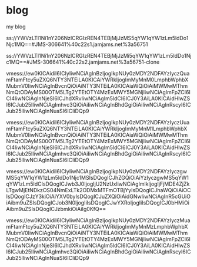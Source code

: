 # blog
my blog


ss://YWVzLTI1Ni1nY206NzlCRGIzREN4TEBjMjJzMS5qYW1qYW1zLm5ldDo1Njc1MQ==#JMS-306641%40c22s1.jamjams.net%3a56751



ss://YWVzLTI1Ni1nY206NzlCRGIzREN4TEBjMjJzMi5qYW1qYW1zLm5ldDo1Njc1MQ==#JMS-306641%40c22s2.jamjams.net%3a56751-clone


vmess://ew0KICAidiI6ICIyIiwNCiAgInBzIjogIkpNUy0zMDY2NDFAYzIyczQuamFtamFtcy5uZXQ6NTY3NTEiLA0KICAiYWRkIjogImMyMnM0LmphbWphbXMubmV0IiwNCiAgInBvcnQiOiAiNTY3NTEiLA0KICAiaWQiOiAiMWMwMThmNmQtODAyMS00OTM5LTg2YTEtOTY4MzExMWY5MGNjIiwNCiAgImFpZCI6ICI4IiwNCiAgInNjeSI6ICJhdXRvIiwNCiAgIm5ldCI6ICJ0Y3AiLA0KICAidHlwZSI6ICJub25lIiwNCiAgImhvc3QiOiAiIiwNCiAgInBhdGgiOiAiIiwNCiAgInRscyI6ICJub25lIiwNCiAgInNuaSI6ICIiDQp9


vmess://ew0KICAidiI6ICIyIiwNCiAgInBzIjogIkpNUy0zMDY2NDFAYzIyczUuamFtamFtcy5uZXQ6NTY3NTEiLA0KICAiYWRkIjogImMyMnM1LmphbWphbXMubmV0IiwNCiAgInBvcnQiOiAiNTY3NTEiLA0KICAiaWQiOiAiMWMwMThmNmQtODAyMS00OTM5LTg2YTEtOTY4MzExMWY5MGNjIiwNCiAgImFpZCI6ICI4IiwNCiAgInNjeSI6ICJhdXRvIiwNCiAgIm5ldCI6ICJ0Y3AiLA0KICAidHlwZSI6ICJub25lIiwNCiAgImhvc3QiOiAiIiwNCiAgInBhdGgiOiAiIiwNCiAgInRscyI6ICJub25lIiwNCiAgInNuaSI6ICIiDQp9


vmess://ew0KICAidiI6ICIyIiwNCiAgInBzIjogIkpNUy0zMDY2NDFAYzIyczgwMS5qYW1qYW1zLm5ldDo1Njc1MSIsDQogICJhZGQiOiAiYzIyczgwMS5qYW1qYW1zLm5ldCIsDQogICJwb3J0IjogIjU2NzUxIiwNCiAgImlkIjogIjFjMDE4ZjZkLTgwMjEtNDkzOS04NmExLTk2ODMxMTFmOTBjYyIsDQogICJhaWQiOiAiOCIsDQogICJzY3kiOiAiYXV0byIsDQogICJuZXQiOiAidGNwIiwNCiAgInR5cGUiOiAibm9uZSIsDQogICJob3N0IjogIiIsDQogICJwYXRoIjogIiIsDQogICJ0bHMiOiAibm9uZSIsDQogICJzbmkiOiAiIg0KfQ==
 
 
 vmess://ew0KICAidiI6ICIyIiwNCiAgInBzIjogIkpNUy0zMDY2NDFAYzIyczMuamFtamFtcy5uZXQ6NTY3NTEiLA0KICAiYWRkIjogImMyMnMzLmphbWphbXMubmV0IiwNCiAgInBvcnQiOiAiNTY3NTEiLA0KICAiaWQiOiAiMWMwMThmNmQtODAyMS00OTM5LTg2YTEtOTY4MzExMWY5MGNjIiwNCiAgImFpZCI6ICI4IiwNCiAgInNjeSI6ICJhdXRvIiwNCiAgIm5ldCI6ICJ0Y3AiLA0KICAidHlwZSI6ICJub25lIiwNCiAgImhvc3QiOiAiIiwNCiAgInBhdGgiOiAiIiwNCiAgInRscyI6ICJub25lIiwNCiAgInNuaSI6ICIiDQp9
